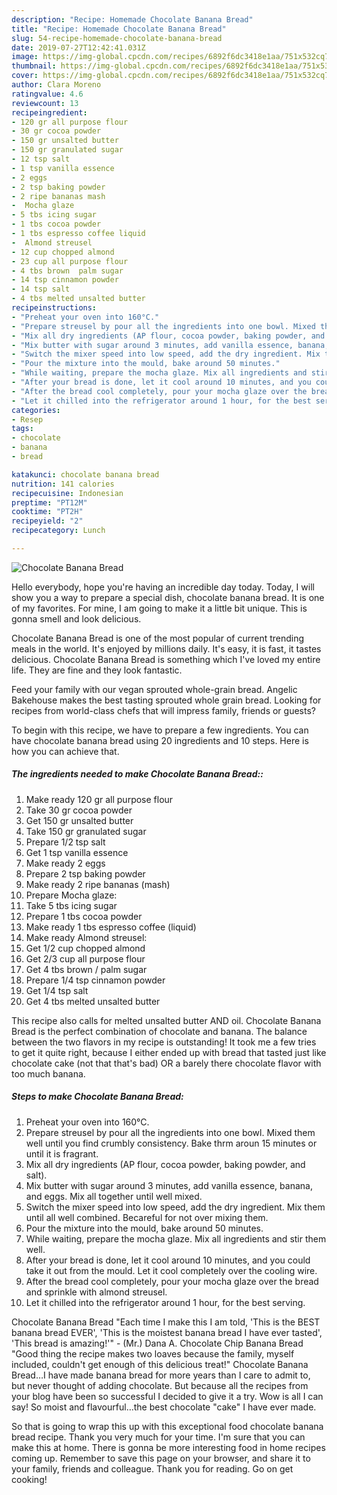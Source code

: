 ```yaml
---
description: "Recipe: Homemade Chocolate Banana Bread"
title: "Recipe: Homemade Chocolate Banana Bread"
slug: 54-recipe-homemade-chocolate-banana-bread
date: 2019-07-27T12:42:41.031Z
image: https://img-global.cpcdn.com/recipes/6892f6dc3418e1aa/751x532cq70/chocolate-banana-bread-recipe-main-photo.jpg
thumbnail: https://img-global.cpcdn.com/recipes/6892f6dc3418e1aa/751x532cq70/chocolate-banana-bread-recipe-main-photo.jpg
cover: https://img-global.cpcdn.com/recipes/6892f6dc3418e1aa/751x532cq70/chocolate-banana-bread-recipe-main-photo.jpg
author: Clara Moreno
ratingvalue: 4.6
reviewcount: 13
recipeingredient:
- 120 gr all purpose flour
- 30 gr cocoa powder
- 150 gr unsalted butter
- 150 gr granulated sugar
- 12 tsp salt
- 1 tsp vanilla essence
- 2 eggs
- 2 tsp baking powder
- 2 ripe bananas mash
-  Mocha glaze
- 5 tbs icing sugar
- 1 tbs cocoa powder
- 1 tbs espresso coffee liquid
-  Almond streusel
- 12 cup chopped almond
- 23 cup all purpose flour
- 4 tbs brown  palm sugar
- 14 tsp cinnamon powder
- 14 tsp salt
- 4 tbs melted unsalted butter
recipeinstructions:
- "Preheat your oven into 160°C."
- "Prepare streusel by pour all the ingredients into one bowl. Mixed them well until you find crumbly consistency. Bake thrm aroun 15 minutes or until it is fragrant."
- "Mix all dry ingredients (AP flour, cocoa powder, baking powder, and salt)."
- "Mix butter with sugar around 3 minutes, add vanilla essence, banana, and eggs. Mix all together until well mixed."
- "Switch the mixer speed into low speed, add the dry ingredient. Mix them until all well combined. Becareful for not over mixing them."
- "Pour the mixture into the mould, bake around 50 minutes."
- "While waiting, prepare the mocha glaze. Mix all ingredients and stir them well."
- "After your bread is done, let it cool around 10 minutes, and you could take it out from the mould. Let it cool completely over the cooling wire."
- "After the bread cool completely, pour your mocha glaze over the bread and sprinkle with almond streusel."
- "Let it chilled into the refrigerator around 1 hour, for the best serving."
categories:
- Resep
tags:
- chocolate
- banana
- bread

katakunci: chocolate banana bread
nutrition: 141 calories
recipecuisine: Indonesian
preptime: "PT12M"
cooktime: "PT2H"
recipeyield: "2"
recipecategory: Lunch

---
```



![Chocolate Banana Bread](https://img-global.cpcdn.com/recipes/6892f6dc3418e1aa/751x532cq70/chocolate-banana-bread-recipe-main-photo.jpg)

Hello everybody, hope you're having an incredible day today. Today, I will show you a way to prepare a special dish, chocolate banana bread. It is one of my favorites. For mine, I am going to make it a little bit unique. This is gonna smell and look delicious.

Chocolate Banana Bread is one of the most popular of current trending meals in the world. It's enjoyed by millions daily. It's easy, it is fast, it tastes delicious. Chocolate Banana Bread is something which I've loved my entire life. They are fine and they look fantastic.

Feed your family with our vegan sprouted whole-grain bread. Angelic Bakehouse makes the best tasting sprouted whole grain bread. Looking for recipes from world-class chefs that will impress family, friends or guests?


To begin with this recipe, we have to prepare a few ingredients. You can have chocolate banana bread using 20 ingredients and 10 steps. Here is how you can achieve that.

##### The ingredients needed to make Chocolate Banana Bread::

1. Make ready 120 gr all purpose flour
1. Take 30 gr cocoa powder
1. Get 150 gr unsalted butter
1. Take 150 gr granulated sugar
1. Prepare 1/2 tsp salt
1. Get 1 tsp vanilla essence
1. Make ready 2 eggs
1. Prepare 2 tsp baking powder
1. Make ready 2 ripe bananas (mash)
1. Prepare  Mocha glaze:
1. Take 5 tbs icing sugar
1. Prepare 1 tbs cocoa powder
1. Make ready 1 tbs espresso coffee (liquid)
1. Make ready  Almond streusel:
1. Get 1/2 cup chopped almond
1. Get 2/3 cup all purpose flour
1. Get 4 tbs brown / palm sugar
1. Prepare 1/4 tsp cinnamon powder
1. Get 1/4 tsp salt
1. Get 4 tbs melted unsalted butter


This recipe also calls for melted unsalted butter AND oil. Chocolate Banana Bread is the perfect combination of chocolate and banana. The balance between the two flavors in my recipe is outstanding! It took me a few tries to get it quite right, because I either ended up with bread that tasted just like chocolate cake (not that that&#39;s bad) OR a barely there chocolate flavor with too much banana. 

##### Steps to make Chocolate Banana Bread:

1. Preheat your oven into 160°C.
1. Prepare streusel by pour all the ingredients into one bowl. Mixed them well until you find crumbly consistency. Bake thrm aroun 15 minutes or until it is fragrant.
1. Mix all dry ingredients (AP flour, cocoa powder, baking powder, and salt).
1. Mix butter with sugar around 3 minutes, add vanilla essence, banana, and eggs. Mix all together until well mixed.
1. Switch the mixer speed into low speed, add the dry ingredient. Mix them until all well combined. Becareful for not over mixing them.
1. Pour the mixture into the mould, bake around 50 minutes.
1. While waiting, prepare the mocha glaze. Mix all ingredients and stir them well.
1. After your bread is done, let it cool around 10 minutes, and you could take it out from the mould. Let it cool completely over the cooling wire.
1. After the bread cool completely, pour your mocha glaze over the bread and sprinkle with almond streusel.
1. Let it chilled into the refrigerator around 1 hour, for the best serving.


Chocolate Banana Bread &#34;Each time I make this I am told, &#39;This is the BEST banana bread EVER&#39;, &#39;This is the moistest banana bread I have ever tasted&#39;, &#39;This bread is amazing!&#39;&#34; - (Mr.) Dana A. Chocolate Chip Banana Bread &#34;Good thing the recipe makes two loaves because the family, myself included, couldn&#39;t get enough of this delicious treat!&#34; Chocolate Banana Bread…I have made banana bread for more years than I care to admit to, but never thought of adding chocolate. But because all the recipes from your blog have been so successful I decided to give it a try. Wow is all I can say! So moist and flavourful…the best chocolate &#34;cake&#34; I have ever made. 

So that is going to wrap this up with this exceptional food chocolate banana bread recipe. Thank you very much for your time. I'm sure that you can make this at home. There is gonna be more interesting food in home recipes coming up. Remember to save this page on your browser, and share it to your family, friends and colleague. Thank you for reading. Go on get cooking!
